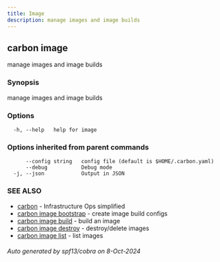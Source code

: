 ```yaml
---
title: Image
description: manage images and image builds
---
```


## carbon image

manage images and image builds

### Synopsis

manage images and image builds

### Options

```
  -h, --help   help for image
```

### Options inherited from parent commands

```
      --config string   config file (default is $HOME/.carbon.yaml)
      --debug           Debug mode
  -j, --json            Output in JSON
```

### SEE ALSO

* [carbon](carbon.md)	 - Infrastructure Ops simplified
* [carbon image bootstrap](carbon_image_bootstrap.md)	 - create image build configs
* [carbon image build](carbon_image_build.md)	 - build an image
* [carbon image destroy](carbon_image_destroy.md)	 - destroy/delete images
* [carbon image list](carbon_image_list.md)	 - list images

###### Auto generated by spf13/cobra on 8-Oct-2024
